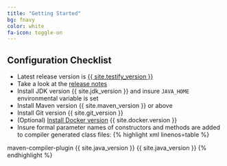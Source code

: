 ```yaml
---
title: "Getting Started"
bg: fnavy
color: white
fa-icon: toggle-on
---
```


## Configuration Checklist
- Latest release version is [{{ site.testify_version }}][maven-central]
- Take a look at the [release notes][releases]
- Install JDK version {{ site.jdk_version }} and insure `JAVA_HOME` environmental variable is set
- Install Maven version {{ site.maven_version }} or above
- Install Git version {{ site.git_version }}
- (Optional) [Install Docker version](#install-docker) {{ site.docker.version }}
- Insure formal parameter names of constructors and methods are added to
compiler generated class files:
{% highlight xml linenos=table %}
<plugin>
    <artifactId>maven-compiler-plugin</artifactId>
    <configuration>
        <source>{{ site.java_version }}</source>
        <target>{{ site.java_version }}</target>
        <compilerArguments>
            <!-- Enable runtime discovery of parameter names -->
            <parameters />
        </compilerArguments>
    </configuration>
</plugin>
{% endhighlight %}

[releases]: https://github.com/testify-project/testify/releases
[maven-central]: http://repo1.maven.org/maven2/org/testify

